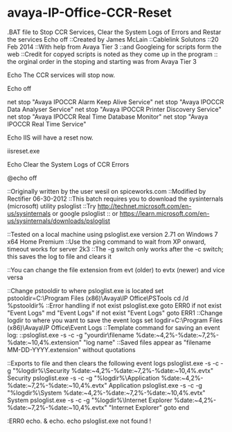 # avaya-IP-Office-CCR-Reset
.BAT file to Stop CCR Services, Clear the System Logs of Errors and Restar the services
Echo off
::Created by James McLain
::Cablelink Solutons 
::20 Feb 2014
::With help from Avaya Tier 3 
::and Googleing for scripts form the web 
::Credit for copyed scripts is noted as they come up in the program 
:: the orginal order in the stoping and starting was from Avaya Tier 3 

Echo The CCR services will stop now.


Echo off

net stop "Avaya IPOCCR Alarm Keep Alive Service"
net stop "Avaya IPOCCR Data Analyser Service"
net stop "Avaya IPOCCR Printer Discovery Service"
net stop "Avaya IPOCCR Real Time Database Monitor"
net stop "Avaya IPOCCR Real Time Service"

Echo IIS will have a reset now.

iisreset.exe

Echo Clear the System Logs of CCR Errors 

@echo off

::Originally written by the user wesil on spiceworks.com
::Modified by Rectifier 06-30-2012
::This batch requires you to download the sysinternals (microsoft) utility psloglist
::Try http://technet.microsoft.com/en-us/sysinternals or google psloglist 
:: or https://learn.microsoft.com/en-us/sysinternals/downloads/psloglist
 
::Tested on a local machine using psloglist.exe version 2.71 on Windows 7 x64 Home Premium
::Use the ping command to wait from XP onward, timeout works for server 2k3
::The -g switch only works after the -c switch; this saves the log to file and clears it
 
::You can change the file extension from evt (older) to evtx (newer) and vice versa
 
::Change pstooldir to where psloglist.exe is located
set pstooldir=C:\Program Files (x86)\Avaya\IP Office\PSTools
cd /d %pstooldir%
::Error handling
if not exist psloglist.exe goto ERR0
if not exist "Event Logs" md "Event Logs"
if not exist "Event Logs" goto ERR1
::Change logdir to where you want to save the event logs
set logdir=C:\Program Files (x86)\Avaya\IP Office\Event Logs
::Template command for saving an event log:
::psloglist.exe -s -c -g "yourdir\filename %date:~4,2%-%date:~7,2%-%date:~10,4%.extension" "log name"
::Saved files appear as "filename MM-DD-YYYY.extension" without quotations
 
::Exports to file and then clears the following event logs
psloglist.exe -s -c -g "%logdir%\Security %date:~4,2%-%date:~7,2%-%date:~10,4%.evtx" Security
psloglist.exe -s -c -g "%logdir%\Application %date:~4,2%-%date:~7,2%-%date:~10,4%.evtx" Application
psloglist.exe -s -c -g "%logdir%\System %date:~4,2%-%date:~7,2%-%date:~10,4%.evtx" System
psloglist.exe -s -c -g "%logdir%\Internet Explorer %date:~4,2%-%date:~7,2%-%date:~10,4%.evtx" "Internet Explorer"
goto end
 
:ERR0
echo. & echo.
echo psloglist.exe not found !
